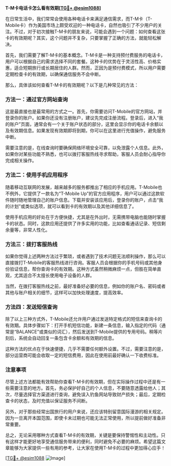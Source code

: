 **T-M卡电话卡怎么看有效期[[TG💪+ @esim1088](https://t.me/s/esim1088)]**

在日常生活中，我们常常会使用各种电话卡来满足通信需求，而T-M卡（T-Mobile卡）作为美国市场上颇受欢迎的一种电话卡，自然也吸引了不少用户的关注。不过，对于初次接触T-M卡的朋友来说，可能会遇到一个问题：如何查看这张卡的有效期呢？其实，这个问题并不复杂，只要掌握了正确的方法，就能轻松解决。

首先，我们需要了解T-M卡的基本概念。T-M卡是一种支持预付费服务的电话卡，用户可以根据自己的需求选择不同的套餐。这种卡的优势在于灵活性高、价格实惠，适合短期旅行或长期居住的人群。然而，正因为是预付费模式，所以用户需要定期检查卡的有效期，以确保通信服务不会中断。

那么，具体该如何查看T-M卡的有效期呢？以下是几种常见的方法：

### 方法一：通过官方网站查询

这是最直接也是最常用的方式之一。首先，你需要访问T-Mobile的官方网站，并登录你的账户。如果你还没有注册账户，建议先完成注册流程。登录后，进入“我的账户”页面，通常会有一个关于账户状态的部分，这里会显示你的电话卡余额以及有效期信息。如果发现有效期即将到期，你可以在这里进行充值操作，避免服务中断。

需要注意的是，在线查询时要确保网络环境安全可靠，以免泄露个人信息。此外，如果你对某些功能不熟悉，也可以拨打客服热线寻求帮助，客服人员会耐心指导你完成相关操作。

### 方法二：使用手机应用程序

随着移动互联网的发展，越来越多的服务都推出了相应的手机应用。T-Mobile也不例外，它提供了一款名为“T-Mobile Up”的官方应用程序，用户可以通过这款软件随时随地管理自己的账户信息。下载并安装该应用后，登录你的账户，点击“我的计划”或类似选项，就可以看到卡的有效期以及其他详细信息了。

使用手机应用的好处在于方便快捷，尤其是在外出时，无需携带电脑也能随时掌握卡的状态。同时，这款应用还提供了许多实用的功能，比如查看通话记录、短信剩余量等，非常人性化。

### 方法三：拨打客服热线

如果你觉得上述两种方法过于繁琐，或者遇到了技术问题无法顺利操作，那么可以直接拨打T-Mobile的客服热线进行咨询。客服人员会根据你的手机号码或其他身份验证信息，帮你查询卡的有效期。这种方式虽然稍微麻烦一点，但胜在简单直观，尤其适合不太擅长使用电子设备的人群。

当然，在拨打客服热线之前，最好准备好必要的信息，例如你的账户名、密码或者其他与账户相关的细节，这样可以加快处理速度，提高效率。

### 方法四：发送短信查询

除了以上三种方式外，T-Mobile还允许用户通过发送特定格式的短信来查询卡的有效期。具体步骤如下：打开手机短信功能，新建一条信息，输入指定的代码（通常是“BALANCE”或类似的词汇），然后发送到T-Mobile提供的专用号码。稍等片刻后，系统会自动回复一条包含卡余额和有效期的信息。

这种方法的优点在于快速便捷，几乎不需要任何额外设置。不过，需要注意的是，部分运营商可能会收取一定的短信费用，因此在使用前最好确认一下收费标准。

### 注意事项

尽管上述方法都能有效帮助你查看T-M卡的有效期，但在实际操作过程中还是有一些需要注意的地方。首先，务必保护好自己的个人信息，不要随意透露给他人；其次，尽量选择官方渠道进行查询，避免误入钓鱼网站导致财产损失；最后，定期检查卡的状态，及时充值以保证服务不间断。

另外，对于那些经常出国旅行的用户来说，还应该特别留意国际漫游的相关规定。因为一旦离开本国范围，即使卡未过期也可能无法正常使用，所以提前做好准备非常重要。

总之，无论采用哪种方式查看T-M卡的有效期，关键是要保持警惕性和主动性。只有这样才能更好地享受通信服务带来的便利，同时避免不必要的麻烦。希望这篇文章能够为大家提供一些有用的参考，让大家在使用T-M卡的过程中更加得心应手！

[[TG💪+ @esim1088](https://t.me/s/esim1088) ![Image](https://i.postimg.cc/4NQfJmqS/Snipaste-2025-05-13-00-14-12.png)]